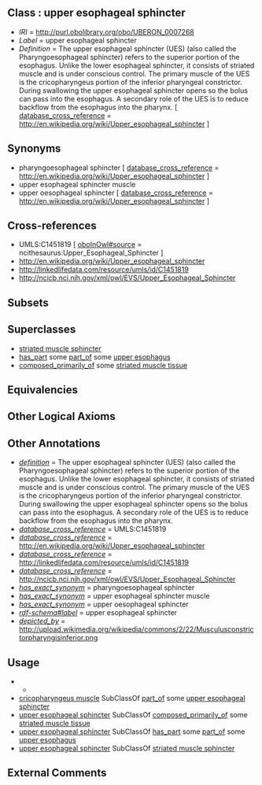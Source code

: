 
## Class : upper esophageal sphincter

 * *IRI* = http://purl.obolibrary.org/obo/UBERON_0007268
 * *Label* = upper esophageal sphincter
 * *Definition* = The upper esophageal sphincter (UES) (also called the Pharyngoesophageal sphincter) refers to the superior portion of the esophagus. Unlike the lower esophageal sphincter, it consists of striated muscle and is under conscious control. The primary muscle of the UES is the cricopharyngeus portion of the inferior pharyngeal constrictor. During swallowing the upper esophageal sphincter opens so the bolus can pass into the esophagus. A secondary role of the UES is to reduce backflow from the esophagus into the pharynx. [ [database_cross_reference](../../ef/oboInOwl#hasDbXref.md) = http://en.wikipedia.org/wiki/Upper_esophageal_sphincter ]

## Synonyms

 * pharyngoesophageal sphincter [ [database_cross_reference](../../ef/oboInOwl#hasDbXref.md) = http://en.wikipedia.org/wiki/Upper_esophageal_sphincter ]
 * upper esophageal sphincter muscle
 * upper oesophageal sphincter [ [database_cross_reference](../../ef/oboInOwl#hasDbXref.md) = http://en.wikipedia.org/wiki/Upper_esophageal_sphincter ]

## Cross-references

 * UMLS:C1451819 [ [oboInOwl#source](../../ce/oboInOwl#source.md) = ncithesaurus:Upper_Esophageal_Sphincter ]
 * http://en.wikipedia.org/wiki/Upper_esophageal_sphincter
 * http://linkedlifedata.com/resource/umls/id/C1451819
 * http://ncicb.nci.nih.gov/xml/owl/EVS/Upper_Esophageal_Sphincter

## Subsets


## Superclasses

 * [striated muscle sphincter](../../UBERON/22/UBERON_0007522.md)
 * [has_part](../../BFO/51/BFO_0000051.md) some [part_of](../../BFO/50/BFO_0000050.md) some [upper esophagus](../../UBERON/72/UBERON_0013472.md)
 * [composed_primarily_of](../../RO/73/RO_0002473.md) some [striated muscle tissue](../../UBERON/36/UBERON_0002036.md)

## Equivalencies


## Other Logical Axioms


## Other Annotations

 * *[definition](../../IAO/15/IAO_0000115.md)* = The upper esophageal sphincter (UES) (also called the Pharyngoesophageal sphincter) refers to the superior portion of the esophagus. Unlike the lower esophageal sphincter, it consists of striated muscle and is under conscious control. The primary muscle of the UES is the cricopharyngeus portion of the inferior pharyngeal constrictor. During swallowing the upper esophageal sphincter opens so the bolus can pass into the esophagus. A secondary role of the UES is to reduce backflow from the esophagus into the pharynx.
 * *[database_cross_reference](../../ef/oboInOwl#hasDbXref.md)* = UMLS:C1451819
 * *[database_cross_reference](../../ef/oboInOwl#hasDbXref.md)* = http://en.wikipedia.org/wiki/Upper_esophageal_sphincter
 * *[database_cross_reference](../../ef/oboInOwl#hasDbXref.md)* = http://linkedlifedata.com/resource/umls/id/C1451819
 * *[database_cross_reference](../../ef/oboInOwl#hasDbXref.md)* = http://ncicb.nci.nih.gov/xml/owl/EVS/Upper_Esophageal_Sphincter
 * *[has_exact_synonym](../../ym/oboInOwl#hasExactSynonym.md)* = pharyngoesophageal sphincter
 * *[has_exact_synonym](../../ym/oboInOwl#hasExactSynonym.md)* = upper esophageal sphincter muscle
 * *[has_exact_synonym](../../ym/oboInOwl#hasExactSynonym.md)* = upper oesophageal sphincter
 * *[rdf-schema#label](../../el/rdf-schema#label.md)* = upper esophageal sphincter
 * *[depicted_by](../../depicted/by/depicted_by.md)* = http://upload.wikimedia.org/wikipedia/commons/2/22/Musculusconstrictorpharyngisinferior.png

## Usage

 * -
 * [cricopharyngeus muscle](../../UBERON/28/UBERON_0010928.md) SubClassOf [part_of](../../BFO/50/BFO_0000050.md) some [upper esophageal sphincter](../../UBERON/68/UBERON_0007268.md)
 * [upper esophageal sphincter](../../UBERON/68/UBERON_0007268.md) SubClassOf [composed_primarily_of](../../RO/73/RO_0002473.md) some [striated muscle tissue](../../UBERON/36/UBERON_0002036.md)
 * [upper esophageal sphincter](../../UBERON/68/UBERON_0007268.md) SubClassOf [has_part](../../BFO/51/BFO_0000051.md) some [part_of](../../BFO/50/BFO_0000050.md) some [upper esophagus](../../UBERON/72/UBERON_0013472.md)
 * [upper esophageal sphincter](../../UBERON/68/UBERON_0007268.md) SubClassOf [striated muscle sphincter](../../UBERON/22/UBERON_0007522.md)

## External Comments

